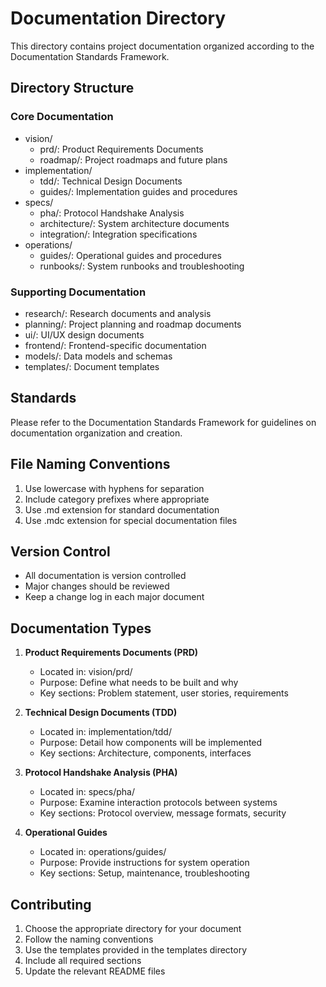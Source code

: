 # Documentation Directory

This directory contains project documentation organized according to the Documentation Standards Framework.

## Directory Structure

### Core Documentation
- vision/
  - prd/: Product Requirements Documents
  - roadmap/: Project roadmaps and future plans
- implementation/
  - tdd/: Technical Design Documents
  - guides/: Implementation guides and procedures
- specs/
  - pha/: Protocol Handshake Analysis
  - architecture/: System architecture documents
  - integration/: Integration specifications
- operations/
  - guides/: Operational guides and procedures
  - runbooks/: System runbooks and troubleshooting

### Supporting Documentation
- research/: Research documents and analysis
- planning/: Project planning and roadmap documents
- ui/: UI/UX design documents
- frontend/: Frontend-specific documentation
- models/: Data models and schemas
- templates/: Document templates

## Standards

Please refer to the Documentation Standards Framework for guidelines on documentation organization and creation.

## File Naming Conventions

1. Use lowercase with hyphens for separation
2. Include category prefixes where appropriate
3. Use .md extension for standard documentation
4. Use .mdc extension for special documentation files

## Version Control

- All documentation is version controlled
- Major changes should be reviewed
- Keep a change log in each major document

## Documentation Types

1. **Product Requirements Documents (PRD)**
   - Located in: vision/prd/
   - Purpose: Define what needs to be built and why
   - Key sections: Problem statement, user stories, requirements

2. **Technical Design Documents (TDD)**
   - Located in: implementation/tdd/
   - Purpose: Detail how components will be implemented
   - Key sections: Architecture, components, interfaces

3. **Protocol Handshake Analysis (PHA)**
   - Located in: specs/pha/
   - Purpose: Examine interaction protocols between systems
   - Key sections: Protocol overview, message formats, security

4. **Operational Guides**
   - Located in: operations/guides/
   - Purpose: Provide instructions for system operation
   - Key sections: Setup, maintenance, troubleshooting

## Contributing

1. Choose the appropriate directory for your document
2. Follow the naming conventions
3. Use the templates provided in the templates directory
4. Include all required sections
5. Update the relevant README files
